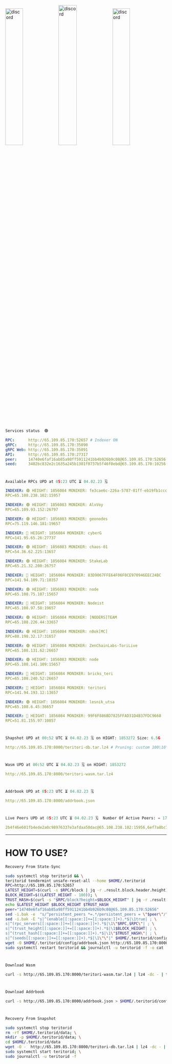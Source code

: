 [<img src='https://user-images.githubusercontent.com/83868103/215836529-812ac1b8-029f-4f5d-bb72-8539c308b0f4.png' alt='discord'  width='33%'>](https://github.com/romanv1812/Teritori/blob/main/data/mainnet_guide.md)[<img src='https://user-images.githubusercontent.com/83868103/215836572-1ace2f52-bfa5-452a-a9bd-1382169bc8f2.png' alt='discord'  width='33.39%'>](https://restake.app/teritori/torivaloper1qy38xmcrnht0kt5c5fryvl8llrpdwer6atxj5u/stake)[<img src='https://user-images.githubusercontent.com/83868103/215836599-cb1990d2-2e43-4fc2-898a-c373bcb64677.png' alt='discord'  width='33%'>](https://restake.app/teritori/torivaloper1qy38xmcrnht0kt5c5fryvl8llrpdwer6atxj5u/stake)
```python
Services status  🟢
```
```YAML
RPC:      http://65.109.85.170:52657 # Indexer ON
gRPC:     http://65.109.85.170:35090
gRPC Web: http://65.109.85.170:35091
API:      http://65.109.85.170:27317
peer:     14740e6faf16ab85a98ff5911241bb4b926b9c08@65.109.85.170:52656
seed:     3402bc832e2c1635a245b1301f0737b5f46f0ebd@65.109.85.170:10256
```
#
```python
Available RPCs UPD at 05:23 UTC ⏳ 04.02.23 🗓️ 
```
```YAML
INDEXER: 🟢 HEIGHT: 1856084 MONIKER: fe3cae6c-226a-5787-81ff-eb19fb1cccce
RPC=65.108.238.102:15957

INDEXER: 🟢 HEIGHT: 1856083 MONIKER: AlxVoy
RPC=65.109.93.152:26797

INDEXER: 🟢 HEIGHT: 1856083 MONIKER: geonodes
RPC=75.119.146.181:19657

INDEXER: 🔴 HEIGHT: 1856084 MONIKER: cyberG
RPC=141.95.65.26:27737

INDEXER: 🟢 HEIGHT: 1856083 MONIKER: chaos-01
RPC=54.36.62.225:13657

INDEXER: 🟢 HEIGHT: 1856084 MONIKER: StakeLab
RPC=65.21.32.200:26757

INDEXER: 🔴 HEIGHT: 1856084 MONIKER: 83D9067FFE64F06F0CE970946EEC24BC
RPC=141.94.109.71:10357

INDEXER: 🟢 HEIGHT: 1856083 MONIKER: node
RPC=65.108.75.107:15657

INDEXER: 🔴 HEIGHT: 1856084 MONIKER: Nodeist
RPC=65.108.97.58:19657

INDEXER: 🟢 HEIGHT: 1856084 MONIKER: [NODERS]TEAM
RPC=65.108.226.44:33657

INDEXER: 🟢 HEIGHT: 1856084 MONIKER: n0ok[MC]
RPC=88.198.32.17:31657

INDEXER: 🟢 HEIGHT: 1856084 MONIKER: ZenChainLabs-ToriLive
RPC=65.108.131.62:26657

INDEXER: 🟢 HEIGHT: 1856083 MONIKER: node
RPC=65.108.141.109:15657

INDEXER: 🔴 HEIGHT: 1856084 MONIKER: bricks_teri
RPC=65.108.240.52:26657

INDEXER: 🔴 HEIGHT: 1856084 MONIKER: teritori
RPC=141.94.193.12:13657

INDEXER: 🟢 HEIGHT: 1856084 MONIKER: lesnik_utsa
RPC=65.108.6.45:36657

INDEXER: 🔴 HEIGHT: 1856084 MONIKER: 99F6F886BD7825FFAD31D4B37FDC9668
RPC=51.81.155.97:10857

```
#
```python
Shapshot UPD at 00:52 UTC ⏳ 04.02.23 🗓️ on HIGHT: 1853272 Size: 6.5G
```
```YAML
http://65.109.85.170:8000/teritori-db.tar.lz4 # Pruning: custom 100\10\100 Indexer kv
```
#
```python
Wasm UPD at 00:52 UTC ⏳ 04.02.23 🗓️ on HIGHT: 1853272
```
```YAML
http://65.109.85.170:8000/teritori-wasm.tar.lz4
```
#
```python
Addrbook UPD at 05:23 UTC ⏳ 04.02.23 🗓️ 
```
```YAML
http://65.109.85.170:8000/addrbook.json
```
#
```python
Live Peers UPD at 05:23 UTC ⏳ 04.02.23 🗓️  Number Of Active Peers: = 17
```
```YAML
2b4f46e601fb4ede2a0c98976337e3afdaa50dac@65.108.238.102:15956,6ef7a8bc7a3cc0856594f12570e8f2282a099dcf@65.109.93.152:26796,16f90d350de14a596ebdc683ce5e703c14e40bb3@75.119.146.181:19656,e3b906fefa58783395fcf72086c698707908a558@141.95.65.26:27736,10a19941e819a9a89873398b1d52794929d245a0@54.36.62.225:13656,a06fbbb9ace823ae28a696a91daa2d0644653c28@65.21.32.200:26756,45f2d4f8ed2ef8d71a257cdeed27123f5fe3bef4@141.94.109.71:10356,4cef2b81f82420434c6ce0dc43ca04ad18ef773f@65.108.75.107:15656,a043a97266360ff45781a9fc9392aedc16494c59@65.108.97.58:19656,fd545a1e10bf9ef03a58bbdaf039df36d1115548@65.108.226.44:33656,e3374c3d25a36f06662fa150043e5e6529d11570@88.198.32.17:31656,8e9624292123624e4eddc3f43189f08a0424127e@65.108.131.62:26656,5cabaab828aea4bcc60e20c5a87b469c43023557@65.108.141.109:15656,a57b53a46e6f473b42a6db6e0c0f216b1611efcb@65.108.240.52:26656,317d9a102d4a04337c65571c18df0e98269dce87@141.94.193.12:13656,46b7ae20e3cc4264076a91c3601f3894a021a80d@65.108.6.45:36656,3bd3a20d7c8a26a20927289a7a6bffecf71de53e@51.81.155.97:10856
```
---
# HOW TO USE?
```python
Recovery From State-Sync
```
```bash
sudo systemctl stop teritorid && \
teritorid tendermint unsafe-reset-all --home $HOME/.teritorid
RPC=http://65.109.85.170:52657
LATEST_HEIGHT=$(curl -s $RPC/block | jq -r .result.block.header.height); \
BLOCK_HEIGHT=$((LATEST_HEIGHT - 100)); \
TRUST_HASH=$(curl -s "$RPC/block?height=$BLOCK_HEIGHT" | jq -r .result.block_id.hash)
echo $LATEST_HEIGHT $BLOCK_HEIGHT $TRUST_HASH
peer="14740e6faf16ab85a98ff5911241bb4b926b9c08@65.109.85.170:52656"
sed -i.bak -e  "s/^persistent_peers *=.*/persistent_peers = \"$peer\"/" $HOME/.teritorid/config/config.toml
sed -i.bak -E "s|^(enable[[:space:]]+=[[:space:]]+).*$|\1true| ; \
s|^(rpc_servers[[:space:]]+=[[:space:]]+).*$|\1\"$RPC,$RPC\"| ; \
s|^(trust_height[[:space:]]+=[[:space:]]+).*$|\1$BLOCK_HEIGHT| ; \
s|^(trust_hash[[:space:]]+=[[:space:]]+).*$|\1\"$TRUST_HASH\"| ; \
s|^(seeds[[:space:]]+=[[:space:]]+).*$|\1\"\"|" $HOME/.teritorid/config/config.toml
wget -O $HOME/.teritorid/config/addrbook.json http://65.109.85.170:8000/addrbook.json
sudo systemctl restart teritorid && journalctl -u teritorid -f -o cat
```
#
```python
Download Wasm
```
```bash
curl -s http://65.109.85.170:8000/teritori-wasm.tar.lz4 | lz4 -dc - | tar -xf - -C $HOME/.teritorid/data
```
#
```python
Download Addrbook
```
```bash
curl -s http://65.109.85.170:8000/addrbook.json > $HOME/.teritorid/config/addrbook.json
```
#
```python
Recovery From Snapshot
```
```bash
sudo systemctl stop teritorid
rm -rf $HOME/.teritorid/data; \
mkdir -p $HOME/.teritorid/data; \
cd $HOME/.teritorid/data
wget -O -  http://65.109.85.170:8000/teritori-db.tar.lz4 | lz4 -dc - | tar -xf - -C $HOME/.teritorid
sudo systemctl start teritorid; \
sudo journalctl -u teritorid -f
```
